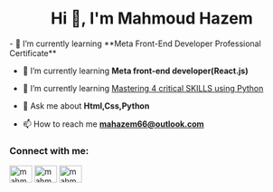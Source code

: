 <h1 align="center">Hi 👋, I'm Mahmoud Hazem</h1>
- 🔭 I’m currently learning **Meta Front-End Developer Professional Certificate**

- 🌱 I’m currently learning **Meta front-end developer(React.js)**

- 🌱 I’m currently learning [Mastering 4 critical SKILLS using Python](udemy.com/course/python-4skills/)

- 💬 Ask me about **Html,Css,Python**

- 📫 How to reach me **mahazem66@outlook.com**

<h3 align="left">Connect with me:</h3>
<p align="left">
<a href="https://linkedin.com/in/mahmoudhazem1" target="blank"><img align="center" src="https://raw.githubusercontent.com/rahuldkjain/github-profile-readme-generator/master/src/images/icons/Social/linked-in-alt.svg" alt="mahmoudhazem1" height="30" width="40" /></a>
<a href="https://www.hackerrank.com/mahmoudhaz" target="blank"><img align="center" src="https://raw.githubusercontent.com/rahuldkjain/github-profile-readme-generator/master/src/images/icons/Social/hackerrank.svg" alt="mahmoudhaz" height="30" width="40" /></a>
<a href="https://www.leetcode.com/mahmoudhaz" target="blank"><img align="center" src="https://raw.githubusercontent.com/rahuldkjain/github-profile-readme-generator/master/src/images/icons/Social/leet-code.svg" alt="mahmoudhaz" height="30" width="40" /></a>
</p>
